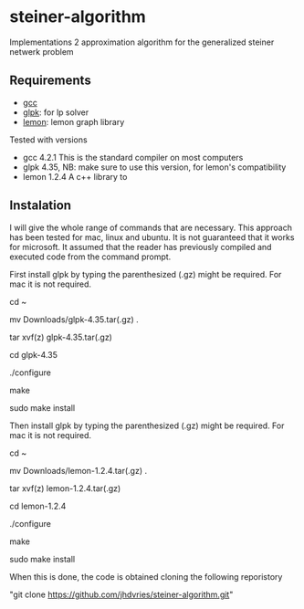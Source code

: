 steiner-algorithm
=================

Implementations 2 approximation algorithm for the generalized steiner netwerk problem

## Requirements

* [gcc](http://gcc.gnu.org)
* [glpk](http://ftp.gnu.org/gnu/glpk/): for lp solver
* [lemon](http://lemon.cs.elte.hu/trac/lemon/wiki/Downloads): lemon graph library

Tested with versions 

* gcc 4.2.1    This is the standard compiler on most computers
* glpk 4.35,   NB: make sure to use this version, for lemon's compatibility
* lemon 1.2.4  A c++ library to 

## Instalation
I will give the whole range of commands that are necessary. This approach has been tested for mac, linux and ubuntu. It is not guaranteed that it works for microsoft. It assumed that the reader has previously compiled and executed code from the command prompt.


First install glpk by typing the parenthesized (.gz) might be required. For mac it is not required.

cd ~

mv Downloads/glpk-4.35.tar(.gz) .

tar xvf(z) glpk-4.35.tar(.gz)

cd glpk-4.35

./configure

make

sudo make install 

Then install glpk by typing the parenthesized (.gz) might be required. For mac it is not required.

cd ~

mv Downloads/lemon-1.2.4.tar(.gz) .

tar xvf(z) lemon-1.2.4.tar(.gz)

cd lemon-1.2.4

./configure

make

sudo make install 

When this is done, the code is obtained cloning the following reporistory

"git clone https://github.com/jhdvries/steiner-algorithm.git"
